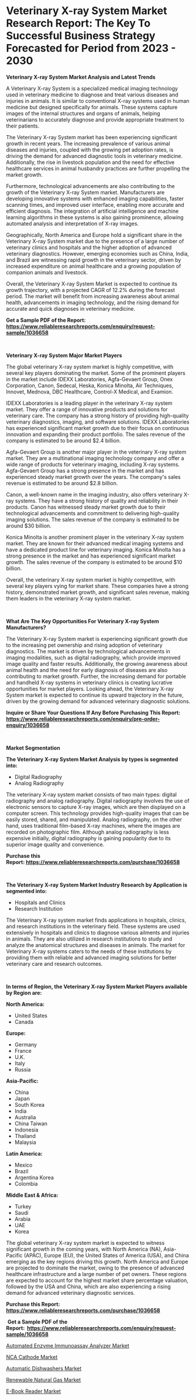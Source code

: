 <p><h1>Veterinary X-ray System Market Research Report: The Key To Successful Business Strategy Forecasted for Period from 2023 - 2030</h1></p><p><strong>Veterinary X-ray System Market Analysis and Latest Trends</strong></p>
<p><p>A Veterinary X-ray System is a specialized medical imaging technology used in veterinary medicine to diagnose and treat various diseases and injuries in animals. It is similar to conventional X-ray systems used in human medicine but designed specifically for animals. These systems capture images of the internal structures and organs of animals, helping veterinarians to accurately diagnose and provide appropriate treatment to their patients.</p><p>The Veterinary X-ray System market has been experiencing significant growth in recent years. The increasing prevalence of various animal diseases and injuries, coupled with the growing pet adoption rates, is driving the demand for advanced diagnostic tools in veterinary medicine. Additionally, the rise in livestock population and the need for effective healthcare services in animal husbandry practices are further propelling the market growth.</p><p>Furthermore, technological advancements are also contributing to the growth of the Veterinary X-ray System market. Manufacturers are developing innovative systems with enhanced imaging capabilities, faster scanning times, and improved user interface, enabling more accurate and efficient diagnosis. The integration of artificial intelligence and machine learning algorithms in these systems is also gaining prominence, allowing automated analysis and interpretation of X-ray images.</p><p>Geographically, North America and Europe hold a significant share in the Veterinary X-ray System market due to the presence of a large number of veterinary clinics and hospitals and the higher adoption of advanced veterinary diagnostics. However, emerging economies such as China, India, and Brazil are witnessing rapid growth in the veterinary sector, driven by increased expenditure on animal healthcare and a growing population of companion animals and livestock.</p><p>Overall, the Veterinary X-ray System Market is expected to continue its growth trajectory, with a projected CAGR of 12.2% during the forecast period. The market will benefit from increasing awareness about animal health, advancements in imaging technology, and the rising demand for accurate and quick diagnoses in veterinary medicine.</p></p>
<p><strong>Get a Sample PDF of the Report:&nbsp; <a href="https://www.reliableresearchreports.com/enquiry/request-sample/1036658">https://www.reliableresearchreports.com/enquiry/request-sample/1036658</a></strong></p>
<p>&nbsp;</p>
<p><strong>Veterinary X-ray System Major Market Players</strong></p>
<p><p>The global veterinary X-ray system market is highly competitive, with several key players dominating the market. Some of the prominent players in the market include IDEXX Laboratories, Agfa-Gevaert Group, Onex Corporation, Canon, Sedecal, Heska, Konica Minolta, Air Techniques, Innovet, Mednova, DBC Healthcare, Control-X Medical, and Examion.</p><p>IDEXX Laboratories is a leading player in the veterinary X-ray system market. They offer a range of innovative products and solutions for veterinary care. The company has a strong history of providing high-quality veterinary diagnostics, imaging, and software solutions. IDEXX Laboratories has experienced significant market growth due to their focus on continuous innovation and expanding their product portfolio. The sales revenue of the company is estimated to be around $2.4 billion.</p><p>Agfa-Gevaert Group is another major player in the veterinary X-ray system market. They are a multinational imaging technology company and offer a wide range of products for veterinary imaging, including X-ray systems. Agfa-Gevaert Group has a strong presence in the market and has experienced steady market growth over the years. The company's sales revenue is estimated to be around $2.8 billion.</p><p>Canon, a well-known name in the imaging industry, also offers veterinary X-ray systems. They have a strong history of quality and reliability in their products. Canon has witnessed steady market growth due to their technological advancements and commitment to delivering high-quality imaging solutions. The sales revenue of the company is estimated to be around $30 billion.</p><p>Konica Minolta is another prominent player in the veterinary X-ray system market. They are known for their advanced medical imaging systems and have a dedicated product line for veterinary imaging. Konica Minolta has a strong presence in the market and has experienced significant market growth. The sales revenue of the company is estimated to be around $10 billion.</p><p>Overall, the veterinary X-ray system market is highly competitive, with several key players vying for market share. These companies have a strong history, demonstrated market growth, and significant sales revenue, making them leaders in the veterinary X-ray system market.</p></p>
<p>&nbsp;</p>
<p><strong>What Are The Key Opportunities For Veterinary X-ray System Manufacturers?</strong></p>
<p><p>The Veterinary X-ray System market is experiencing significant growth due to the increasing pet ownership and rising adoption of veterinary diagnostics. The market is driven by technological advancements in imaging modalities, such as digital radiography, which provide improved image quality and faster results. Additionally, the growing awareness about animal health and the need for early diagnosis of diseases are also contributing to market growth. Further, the increasing demand for portable and handheld X-ray systems in veterinary clinics is creating lucrative opportunities for market players. Looking ahead, the Veterinary X-ray System market is expected to continue its upward trajectory in the future, driven by the growing demand for advanced veterinary diagnostic solutions.</p></p>
<p><strong>Inquire or Share Your Questions If Any Before Purchasing This Report: <a href="https://www.reliableresearchreports.com/enquiry/pre-order-enquiry/1036658">https://www.reliableresearchreports.com/enquiry/pre-order-enquiry/1036658</a></strong></p>
<p>&nbsp;</p>
<p><strong>Market Segmentation</strong></p>
<p><strong>The Veterinary X-ray System Market Analysis by types is segmented into:</strong></p>
<p><ul><li>Digital Radiography</li><li>Analog Radiography</li></ul></p>
<p><p>The veterinary X-ray system market consists of two main types: digital radiography and analog radiography. Digital radiography involves the use of electronic sensors to capture X-ray images, which are then displayed on a computer screen. This technology provides high-quality images that can be easily stored, shared, and manipulated. Analog radiography, on the other hand, uses traditional film-based X-ray machines, where the images are recorded on photographic film. Although analog radiography is less expensive initially, digital radiography is gaining popularity due to its superior image quality and convenience.</p></p>
<p><strong>Purchase this Report:&nbsp;<a href="https://www.reliableresearchreports.com/purchase/1036658">https://www.reliableresearchreports.com/purchase/1036658</a></strong></p>
<p>&nbsp;</p>
<p><strong>The Veterinary X-ray System Market Industry Research by Application is segmented into:</strong></p>
<p><ul><li>Hospitals and Clinics</li><li>Research Institution</li></ul></p>
<p><p>The Veterinary X-ray system market finds applications in hospitals, clinics, and research institutions in the veterinary field. These systems are used extensively in hospitals and clinics to diagnose various ailments and injuries in animals. They are also utilized in research institutions to study and analyze the anatomical structures and diseases in animals. The market for Veterinary X-ray systems caters to the needs of these institutions by providing them with reliable and advanced imaging solutions for better veterinary care and research outcomes.</p></p>
<p>&nbsp;</p>
<p><strong>In terms of Region, the Veterinary X-ray System Market Players available by Region are:</strong></p>
<p>
    <p> <strong> North America: </strong>
        <ul>
            <li>United States</li>
            <li>Canada</li>
        </ul>
        </p> 
    <p> <strong> Europe: </strong>
        <ul>
            <li>Germany</li>
            <li>France</li>
            <li>U.K.</li>
            <li>Italy</li>
            <li>Russia</li>
        </ul>
        </p> 
    <p> <strong> Asia-Pacific: </strong>
        <ul>
            <li>China</li>
            <li>Japan</li>
            <li>South Korea</li>
            <li>India</li>
            <li>Australia</li>
            <li>China Taiwan</li>
            <li>Indonesia</li>
            <li>Thailand</li>
            <li>Malaysia</li>
        </ul>
        </p> 
    <p> <strong> Latin America: </strong>
        <ul>
            <li>Mexico</li>
            <li>Brazil</li>
            <li>Argentina Korea</li>
            <li>Colombia</li>
        </ul>
        </p> 
    <p> <strong> Middle East & Africa: </strong>
        <ul>
            <li>Turkey</li>
            <li>Saudi</li>
            <li>Arabia</li>
            <li>UAE</li>
            <li>Korea</li>
        </ul>
    </p>
    </p>
<p><p>The global veterinary X-ray system market is expected to witness significant growth in the coming years, with North America (NA), Asia-Pacific (APAC), Europe (EU), the United States of America (USA), and China emerging as the key regions driving this growth. North America and Europe are projected to dominate the market, owing to the presence of advanced healthcare infrastructure and a large number of pet owners. These regions are expected to account for the highest market share percentage valuation, followed by the USA and China, which are also experiencing a rising demand for advanced veterinary diagnostic services.</p></p>
<p><strong>Purchase this Report: <a href="https://www.reliableresearchreports.com/purchase/1036658">https://www.reliableresearchreports.com/purchase/1036658</a></strong></p>
<p>&nbsp;<strong>Get a Sample PDF of the Report:&nbsp;&nbsp;<a href="https://www.reliableresearchreports.com/enquiry/request-sample/1036658">https://www.reliableresearchreports.com/enquiry/request-sample/1036658</a></strong></p>
<p><strong></strong></p>
<p><p><a href="https://www.reportprime.com/automated-enzyme-immunoassay-analyzer-r10837">Automated Enzyme Immunoassay Analyzer Market</a></p><p><a href="https://www.linkedin.com/pulse/decoding-nca-cathode-market-deep-dive-latest-trends-segmentation-1fxfe/">NCA Cathode Market</a></p><p><a href="https://medium.com/@laneygibson1991/automatic-dishwashers-market-size-growth-forecast-2023-2030-1c3f12864683">Automatic Dishwashers Market</a></p><p><a href="https://www.linkedin.com/pulse/renewable-natural-gas-market-challenges-opportunities-growth-uhfoe/">Renewable Natural Gas Market</a></p><p><a href="https://github.com/JameTravis/Market-Research-Report-List-1/blob/main/e-book-reader-market.md">E-Book Reader Market</a></p></p>